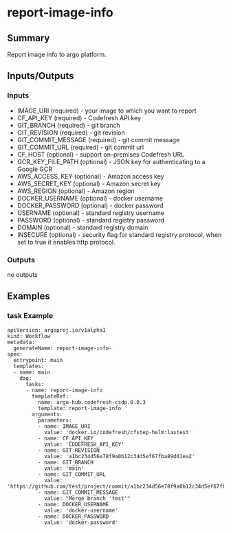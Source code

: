 # report-image-info

## Summary
Report image info to argo platform.

## Inputs/Outputs

### Inputs
* IMAGE_URI (required) - your image to which you want to report
* CF_API_KEY (required) - Codefresh API key
* GIT_BRANCH (required) - git branch
* GIT_REVISION (required) - git revision
* GIT_COMMIT_MESSAGE (required) - git commit message
* GIT_COMMIT_URL (required) - git commit url
* CF_HOST (optional) - support on-premises Codefresh URL
* GCR_KEY_FILE_PATH (optional) - JSON key for authenticating to a Google GCR
* AWS_ACCESS_KEY (optional) - Amazon access key
* AWS_SECRET_KEY (optional) - Amazon secret key
* AWS_REGION (optional) - Amazon region
* DOCKER_USERNAME (optional) - docker username
* DOCKER_PASSWORD (optional) - docker password
* USERNAME (optional) - standard registry username
* PASSWORD (optional) - standard registry password
* DOMAIN (optional) - standard registry domain
* INSECURE (optional) - security flag for standard registry protocol, when set to true it enables http protocol.

### Outputs
no outputs

## Examples

### task Example
```
apiVersion: argoproj.io/v1alpha1
kind: Workflow
metadata:
  generateName: report-image-info-
spec:
  entrypoint: main
  templates:
  - name: main
    dag:
      tasks:
      - name: report-image-info
        templateRef:
          name: argo-hub.codefresh-csdp.0.0.3
          template: report-image-info
        arguments:
          parameters:
          - name: IMAGE_URI
            value: 'docker.io/codefresh/cfstep-helm:lastest'
          - name: CF_API_KEY
            value: 'CODEFRESH_API_KEY'
          - name: GIT_REVISION
            value: 'a1bc234d56e78f9a0b12c34d5ef67fba89d01ea2'
          - name: GIT_BRANCH
            value: 'main'
          - name: GIT_COMMIT_URL
            value: 'https://github.com/test/project/commit/a1bc234d56e78f9a0b12c34d5ef67fba89d01ea2'
          - name: GIT_COMMIT_MESSAGE
            value: "Merge branch 'test'"
          - name: DOCKER_USERNAME
            value: 'docker-username'
          - name: DOCKER_PASSWORD
            value: 'docker-password'
```
